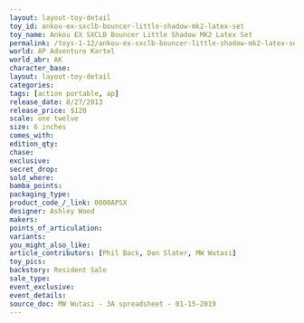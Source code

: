```yaml
---
layout: layout-toy-detail 
toy_id: ankou-ex-sxclb-bouncer-little-shadow-mk2-latex-set
toy_name: Ankou EX SXCLB Bouncer Little Shadow MK2 Latex Set
permalink: /toys-1-12/ankou-ex-sxclb-bouncer-little-shadow-mk2-latex-set.html
world: AP Adventure Kartel
world_abr: AK
character_base: 
layout: layout-toy-detail
categories: 
tags: [action portable, ap] 
release_date: 8/27/2013
release_price: $120 
scale: one twelve
size: 6 inches
comes_with: 
edition_qty: 
chase: 
exclusive: 
secret_drop: 
sold_where: 
bamba_points: 
packaging_type: 
product_code_/_link: 0000APSX
designer: Ashley Wood
makers: 
points_of_articulation: 
variants: 
you_might_also_like: 
article_contributors: [Phil Back, Don Slater, MW Wutasi]
toy_pics: 
backstory: Resident Sale
sale_type: 
event_exclusive: 
event_details: 
source_doc: MW Wutasi - 3A spreadsheet - 01-15-2019
---
```

